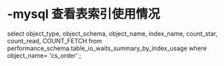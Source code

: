 # -mysql 查看表索引使用情况 

select object_type,
       object_schema,
       object_name,
       index_name,
       count_star,
       count_read,
       COUNT_FETCH
  from performance_schema.table_io_waits_summary_by_index_usage
 where object_name= 'cs_order' ;
